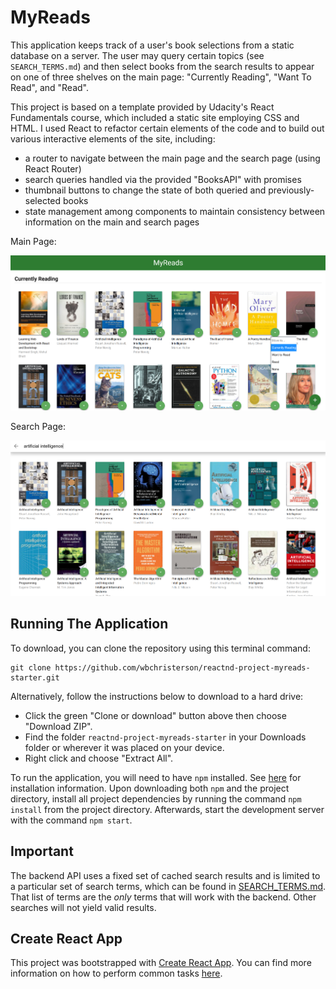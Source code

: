 # MyReads

This application keeps track of a user's book selections from a static database on a server. The user may query certain topics (see `SEARCH_TERMS.md`) and then select books from the search results to appear on one of three shelves on the main page: "Currently Reading", "Want To Read", and "Read".

This project is based on a template provided by Udacity's React Fundamentals course, which included a static site employing CSS and HTML. I used React to refactor certain elements of the code and to build out various interactive elements of the site, including:
* a router to navigate between the main page and the search page (using React Router)
* search queries handled via the provided "BooksAPI" with promises
* thumbnail buttons to change the state of both queried and previously-selected books
* state management among components to maintain consistency between information on the main and search pages

Main Page:
<p align="center">
  <img src="img/main-page.png" alt="Main Page Sample">
</p>

Search Page:
<p align="center">
  <img src="img/search-page.png" alt="Search Page Sample">
</p>

## Running The Application
To download, you can clone the repository using this terminal command:
```
git clone https://github.com/wbchristerson/reactnd-project-myreads-starter.git
```

Alternatively, follow the instructions below to download to a hard drive:
* Click the green "Clone or download" button above then choose "Download ZIP".
* Find the folder `reactnd-project-myreads-starter` in your Downloads folder or wherever it was placed on your device.
* Right click and choose "Extract All".

To run the application, you will need to have `npm` installed. See [here](https://www.npmjs.com/get-npm) for installation information. Upon downloading both `npm` and the project directory, install all project dependencies by running the command `npm install` from the project directory. Afterwards, start the development server with the command `npm start`.

## Important
The backend API uses a fixed set of cached search results and is limited to a particular set of search terms, which can be found in [SEARCH_TERMS.md](SEARCH_TERMS.md). That list of terms are the _only_ terms that will work with the backend. Other searches will not yield valid results.

## Create React App

This project was bootstrapped with [Create React App](https://github.com/facebookincubator/create-react-app). You can find more information on how to perform common tasks [here](https://github.com/facebookincubator/create-react-app/blob/master/packages/react-scripts/template/README.md).
